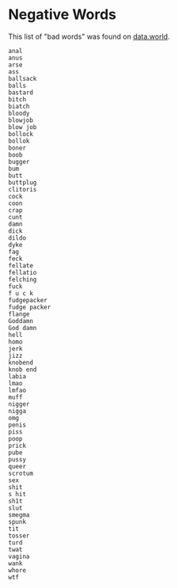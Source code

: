 # Negative Words

This list of "bad words" was found on [data.world](https://data.world/natereed/banned-words-list/workspace/file?filename=swearWords.txt).

```
anal
anus
arse
ass
ballsack
balls
bastard
bitch
biatch
bloody
blowjob
blow job
bollock
bollok
boner
boob
bugger
bum
butt
buttplug
clitoris
cock
coon
crap
cunt
damn
dick
dildo
dyke
fag
feck
fellate
fellatio
felching
fuck
f u c k
fudgepacker
fudge packer
flange
Goddamn
God damn
hell
homo
jerk
jizz
knobend
knob end
labia
lmao
lmfao
muff
nigger
nigga
omg
penis
piss
poop
prick
pube
pussy
queer
scrotum
sex
shit
s hit
sh1t
slut
smegma
spunk
tit
tosser
turd
twat
vagina
wank
whore
wtf
```
